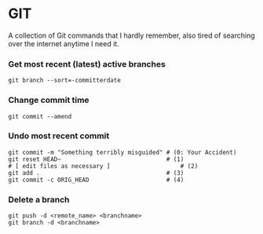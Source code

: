 # GIT
A collection of Git commands that I hardly remember, also tired of searching over the internet anytime I need it.

### Get most recent (latest) active branches

```
git branch --sort=-committerdate
```

### Change commit time

```
git commit --amend
```

### Undo most recent commit
```
git commit -m "Something terribly misguided" # (0: Your Accident)
git reset HEAD~                              # (1)
# [ edit files as necessary ]                    # (2)
git add .                                    # (3)
git commit -c ORIG_HEAD                      # (4)
```

### Delete a branch
```
git push -d <remote_name> <branchname>
git branch -d <branchname>
```
